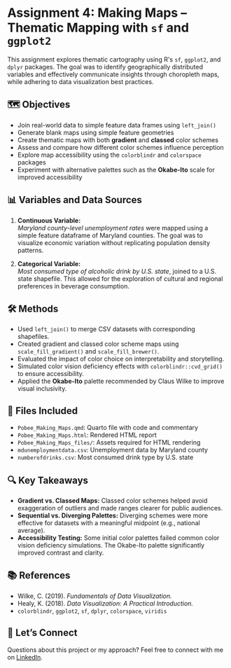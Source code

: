 # Assignment 4: Making Maps – Thematic Mapping with `sf` and `ggplot2`

This assignment explores thematic cartography using R's `sf`, `ggplot2`, and `dplyr` packages. The goal was to identify geographically distributed variables and effectively communicate insights through choropleth maps, while adhering to data visualization best practices.

## 🗺️ Objectives

- Join real-world data to simple feature data frames using `left_join()`
- Generate blank maps using simple feature geometries
- Create thematic maps with both **gradient** and **classed** color schemes
- Assess and compare how different color schemes influence perception
- Explore map accessibility using the `colorblindr` and `colorspace` packages
- Experiment with alternative palettes such as the **Okabe-Ito** scale for improved accessibility

## 📊 Variables and Data Sources

1. **Continuous Variable:**  
   *Maryland county-level unemployment rates* were mapped using a simple feature dataframe of Maryland counties. The goal was to visualize economic variation without replicating population density patterns.

2. **Categorical Variable:**  
   *Most consumed type of alcoholic drink by U.S. state*, joined to a U.S. state shapefile. This allowed for the exploration of cultural and regional preferences in beverage consumption.

## 🛠️ Methods

- Used `left_join()` to merge CSV datasets with corresponding shapefiles.
- Created gradient and classed color scheme maps using `scale_fill_gradient()` and `scale_fill_brewer()`.
- Evaluated the impact of color choice on interpretability and storytelling.
- Simulated color vision deficiency effects with `colorblindr::cvd_grid()` to ensure accessibility.
- Applied the **Okabe-Ito** palette recommended by Claus Wilke to improve visual inclusivity.

## 📁 Files Included

- `Pobee_Making_Maps.qmd`: Quarto file with code and commentary
- `Pobee_Making_Maps.html`: Rendered HTML report
- `Pobee_Making_Maps_files/`: Assets required for HTML rendering
- `mdunemploymentdata.csv`: Unemployment data by Maryland county
- `numberofdrinks.csv`: Most consumed drink type by U.S. state

## 🔍 Key Takeaways

- **Gradient vs. Classed Maps:** Classed color schemes helped avoid exaggeration of outliers and made ranges clearer for public audiences.
- **Sequential vs. Diverging Palettes:** Diverging schemes were more effective for datasets with a meaningful midpoint (e.g., national average).
- **Accessibility Testing:** Some initial color palettes failed common color vision deficiency simulations. The Okabe-Ito palette significantly improved contrast and clarity.

## 📚 References

- Wilke, C. (2019). *Fundamentals of Data Visualization.*
- Healy, K. (2018). *Data Visualization: A Practical Introduction.*
- `colorblindr`, `ggplot2`, `sf`, `dplyr`, `colorspace`, `viridis`

## 🤝 Let’s Connect

Questions about this project or my approach? Feel free to connect with me on [LinkedIn](https://linkedin.com/in/abapobee).
